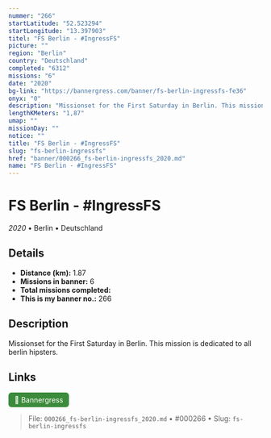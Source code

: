 ```yaml
---
nummer: "266"
startLatitude: "52.523294"
startLongitude: "13.397903"
titel: "FS Berlin - #IngressFS"
picture: ""
region: "Berlin"
country: "Deutschland"
completed: "6312"
missions: "6"
date: "2020"
bg-link: "https://bannergress.com/banner/fs-berlin-ingressfs-fe36"
onyx: "0"
description: "Missionset for the First Saturday in Berlin. This mission is dedicated to all berlin hipsters."
lengthKMeters: "1,87"
umap: ""
missionDay: ""
notice: ""
title: "FS Berlin - #IngressFS"
slug: "fs-berlin-ingressfs"
href: "banner/000266_fs-berlin-ingressfs_2020.md"
name: "FS Berlin - #IngressFS"
---
```

# FS Berlin - #IngressFS

*2020* • Berlin • Deutschland





## Details
- **Distance (km):** 1.87
- **Missions in banner:** 6
- **Total missions completed:** 
- **This is my banner no.:** 266



## Description
Missionset for the First Saturday in Berlin. This mission is dedicated to all berlin hipsters.



## Links
<a href="https://bannergress.com/banner/fs-berlin-ingressfs-fe36" target="_blank" style="display:inline-block;margin-right:8px;padding:6px 12px;background:#3c8b3c;color:#fff;text-decoration:none;border-radius:6px;">🔗 Bannergress</a>



> File: `000266_fs-berlin-ingressfs_2020.md` • #000266 • Slug: `fs-berlin-ingressfs`
